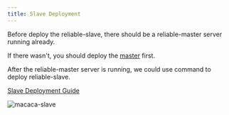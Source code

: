 ```yaml
---
title: Slave Deployment
---
```


Before deploy the reliable-slave, there should be a reliable-master server running already.

If there wasn't, you should deploy the [master](https://github.com/reliablejs/reliable-master/blob/master/docs/en/deploy.md) first.

After the reliable-master server is running, we could use command to deploy reliable-slave.

<a target="_blank" href="https://github.com/macacajs/reliable-slave/blob/master/docs/en/deploy.md">Slave Deployment Guide</a>

![macaca-slave](http://ww2.sinaimg.cn/large/6d308bd9gw1f24xtghjf1j21k4148wp7.jpg)
